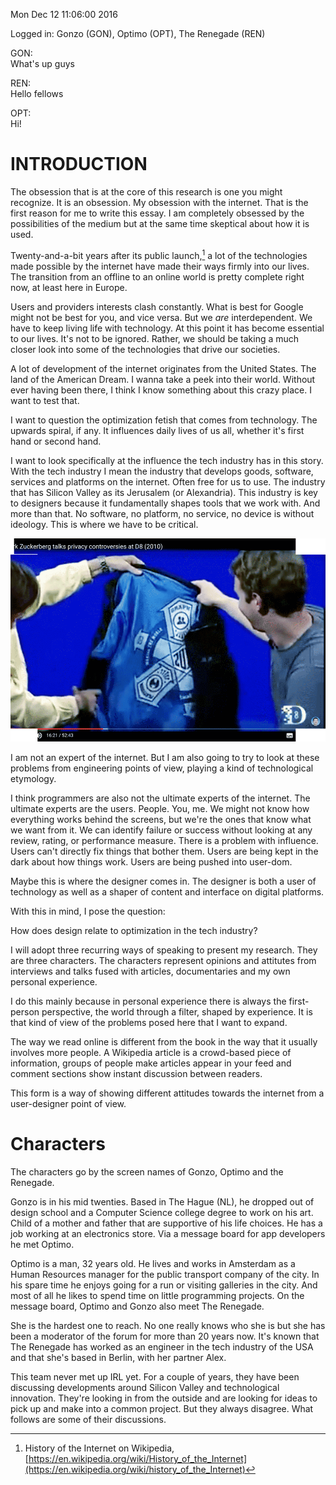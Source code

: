 Mon Dec 12 11:06:00 2016

Logged in:
Gonzo (GON), Optimo (OPT), The Renegade (REN)

GON:  
What's up guys

REN:  
Hello fellows

OPT:  
Hi!

# INTRODUCTION

The obsession that is at the core of this research is one you might recognize. It is an obsession. My obsession with the internet. That is the first reason for me to write this essay. I am completely obsessed by the possibilities of the medium but at the same time skeptical about how it is used. 

Twenty-and-a-bit years after its public launch,[^wiki] a lot of the technologies made possible by the internet have made their ways firmly into our lives. The transition from an offline to an online world is pretty complete right now, at least here in Europe. 

Users and providers interests clash constantly. What is best for Google might not be best for you, and vice versa. But we _are_ interdependent. We have to keep living life with technology. At this point it has become essential to our lives. It's not to be ignored. Rather, we should be taking a much closer look into some of the technologies that drive our societies.

A lot of development of the internet originates from the United States. The land of the American Dream. I wanna take a peek into their world. Without ever having been there, I think I know something about this crazy place. I want to test that. 

I want to question the optimization fetish that comes from technology. The upwards spiral, if any. It influences daily lives of us all, whether it's first hand or second hand.

I want to look specifically at the influence the tech industry has in this story. With the tech industry I mean the industry that develops goods, software, services and platforms on the internet. Often free for us to use. The industry that has Silicon Valley as its Jerusalem (or Alexandria). This industry is key to designers because it fundamentally shapes tools that we work with. And more than that. No software, no platform, no service, no device is without ideology. This is where we have to be critical. 

![‘The Zuck’, CEO of Facebook, shows the inside of his jacket at D8 conference. The mission of Facebook is printed on the inside](img/zuck.png)

I am not an expert of the internet. But I am also going to try to look at these problems from engineering points of view, playing a kind of technological etymology.

I think programmers are also not the ultimate experts of the internet. The ultimate experts are the users. People. You, me. We might not know how everything works behind the screens, but we're the ones that know what we want from it. We can identify failure or success without looking at any review, rating, or performance measure. There is a problem with influence. Users can't directly fix things that bother them. Users are being kept in the dark about how things work. Users are being pushed into user-dom.

Maybe this is where the designer comes in. The designer is both a user of technology as well as a shaper of content and interface on digital platforms. 

With this in mind, I pose the question:

How does design relate to optimization in the tech industry?

I will adopt three recurring ways of speaking to present my research. They are three characters. The characters represent opinions and attitutes from interviews and talks fused with articles, documentaries and my own personal experience.

I do this mainly because in personal experience there is always the first-person perspective, the world through a filter, shaped by experience. It is that kind of view of the problems posed here that I want to expand. 

The way we read online is different from the book in the way that it usually involves more people. A Wikipedia article is a crowd-based piece of information, groups of people make articles appear in your feed and comment sections show instant discussion between readers.

This form is a way of showing different attitudes towards the internet from a user-designer point of view.

# Characters

The characters go by the screen names of Gonzo, Optimo and the Renegade.

Gonzo is in his mid twenties. Based in The Hague (NL), he dropped out of design school and a Computer Science college degree to work on his art. Child of a mother and father that are supportive of his life choices. He has a job working at an electronics store. Via a message board for app developers he met Optimo.   

Optimo is a man, 32 years old. He lives and works in Amsterdam as a Human Resources manager for the public transport company of the city. In his spare time he enjoys going for a run or visiting galleries in the city. And most of all he likes to spend time on little programming projects. On the message board, Optimo and Gonzo also meet The Renegade.   

She is the hardest one to reach. No one really knows who she is but she has been a moderator of the forum for more than 20 years now. It's known that The Renegade has worked as an engineer in the tech industry of the USA and that she's based in Berlin, with her partner Alex.

This team never met up IRL yet. For a couple of years, they have been discussing developments around Silicon Valley and technological innovation. They're looking in from the outside and are looking for ideas to pick up and make into a common project. But they always disagree. What follows are some of their discussions.

[^wiki]: History of the Internet on Wikipedia, [https://en.wikipedia.org/wiki/History_of_the_Internet](https://en.wikipedia.org/wiki/history_of_the_Internet)  

<footer></footer>
